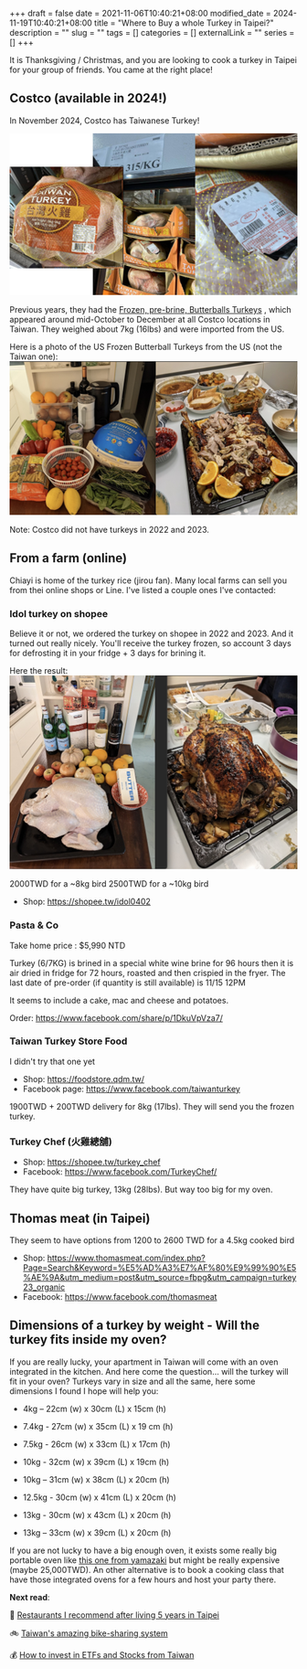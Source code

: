 +++ 
draft = false
date = 2021-11-06T10:40:21+08:00
modified_date = 2024-11-19T10:40:21+08:00
title = "Where to Buy a whole Turkey in Taipei?"
description = ""
slug = "" 
tags = []
categories = []
externalLink = ""
series = []
+++

It is Thanksgiving / Christmas, and you are looking to cook a turkey in Taipei for your group of friends. You came at the right place! 

## Costco (available in 2024!)

In November 2024, Costco has Taiwanese Turkey! 

![Costco Taiwan Turkey 2024](/img/turkey-taipei/turkey-taiwan-2024-costco.jpg)


Previous years, they had the [Frozen, pre-brine,  Butterballs Turkeys](https://www.butterball.com/products/whole-turkey/frozen) , which appeared around mid-October to December at all Costco locations in Taiwan. They weighed about 7kg (16lbs) and were imported from the US.


Here is a photo of the US Frozen Butterball Turkeys from the US (not the Taiwan one): 
![Costco Turkey thanksgiving 2021](/img/turkey-taipei/costco-turkey-thanksgiving.jpg)

Note: Costco did not have turkeys in 2022 and 2023.


## From a farm (online)

Chiayi is home of the turkey rice (jirou fan). Many local farms can sell you from thei online shops or Line. I've listed a couple ones I've contacted: 

### Idol turkey on shopee
Believe it or not, we ordered the turkey on shopee in 2022 and 2023. And it turned out really nicely. 
You'll receive the turkey frozen, so account 3 days for defrosting it in your fridge + 3 days for brining it. 

Here the result: 
![Turkey Thanksgiving - Farm Shopee](/img/turkey-taipei/farm-chiayi-taipei-thanksgiving.jpg)


2000TWD for a ~8kg bird
2500TWD for a ~10kg bird

- Shop: https://shopee.tw/idol0402 



### Pasta & Co
Take home price : $5,990 NTD

Turkey (6/7KG) is brined in a special white wine brine for 96 hours then it is air dried in fridge for 72 hours, roasted and then crispied in the fryer.  The last date of pre-order (if quantity is still available) is 11/15 12PM

It seems to include a cake, mac and cheese and potatoes.

Order: https://www.facebook.com/share/p/1DkuVpVza7/


### Taiwan Turkey Store Food

I didn't try that one yet
- Shop: https://foodstore.qdm.tw/ 
- Facebook page: https://www.facebook.com/taiwanturkey

1900TWD + 200TWD delivery for 8kg (17lbs). They will send you the frozen turkey. 


### Turkey Chef (火雞總舖)
- Shop: https://shopee.tw/turkey_chef
- Facebook: https://www.facebook.com/TurkeyChef/

They have quite big turkey, 13kg (28lbs). But way too big for my oven.



## Thomas meat (in Taipei)

They seem to have options from 1200 to 2600 TWD for a 4.5kg cooked bird

- Shop: https://www.thomasmeat.com/index.php?Page=Search&Keyword=%E5%AD%A3%E7%AF%80%E9%99%90%E5%AE%9A&utm_medium=post&utm_source=fbpg&utm_campaign=turkey23_organic
- Facebook: https://www.facebook.com/thomasmeat


## Dimensions of a turkey by weight - Will the turkey fits inside my oven? 
If you are really lucky, your apartment in Taiwan will come with an oven integrated in the kitchen. 
And here come the question... will the turkey will fit in your oven? 
Turkeys vary in size and all the same, here some dimensions I found I hope will help you:

- 4kg – 22cm (w) x 30cm (L) x 15cm (h) 

- 7.4kg - 27cm (w) x 35cm (L) x 19 cm (h) 
- 7.5kg - 26cm (w) x 33cm (L) x 17cm (h)

- 10kg - 32cm (w) x 39cm (L) x 19cm (h)
- 10kg – 31cm (w) x 38cm (L) x 20cm (h) 

- 12.5kg - 30cm (w) x 41cm (L) x 20cm (h)   

- 13kg - 30cm (w) x 43cm (L) x 20cm (h)
- 13kg – 33cm (w) x 39cm (L) x 20cm (h)

If you are not lucky to have a big enough oven, it exists some really big portable oven like [this one from yamazaki](https://shop.yamasakitw.com/products/sk-5680m) but might be really expensive (maybe 25,000TWD). An other alternative is to book a cooking class that have those integrated ovens for a few hours and host your party there.

**Next read**:

🍤 [Restaurants I recommend after living 5 years in Taipei](/posts/taipei-restaurants/)

🚲 [Taiwan's amazing bike-sharing system](/posts/taiwan-youbike-bike-sharing/)

💰 [How to invest in ETFs and Stocks from Taiwan](/posts/investing-from-taiwan/)

